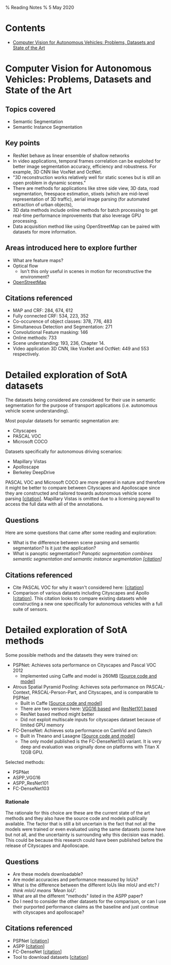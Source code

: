 % Reading Notes
% 5 May 2020

# Contents

- [Computer Vision for Autonomous Vehicles: Problems, Datasets and State of the Art](#state-of-the-art)

# Computer Vision for Autonomous Vehicles: Problems, Datasets and State of the Art <a name="state-of-the-art"></a>

## Topics covered

- Semantic Segmentation
- Semantic Instance Segmentation

## Key points

- ResNet behave as linear ensemble of shallow networks
- In video applications, temporal frames correlation can be exploited for better image segmentation accuracy, efficiency and robustness. For example, 3D CNN like VoxNet and OctNet.
- "3D reconstruction works relatively well for static scenes but is still an open problem in dynamic scenes."
- There are methods for applications like stree side view, 3D data, road segmentation, freespace estimation, stixels (which are mid-level representation of 3D traffic), aerial image parsing (for automated extraction of urban objects),
- 3D data methods include online methods for batch processing to get real-time performance improvements that also leverage GPU processing.
- Data acquisition method like using OpenStreetMap can be paired with datasets for more information.

## Areas introduced here to explore further

- What are feature maps?
- Optical flow
  - Isn't this only useful in scenes in motion for reconstructive the environment?
- [OpenStreetMap](https://www.openstreetmap.org/#map=5/54.910/-3.432)

## Citations referenced

- MAP and CRF: 284, 674, 612
- Fully connected CRF: 534, 223, 352
- Co-occurence of object classes: 378, 776, 483
- Simultaneous Detection and Segmentation: 271
- Convolutional Feature masking: 146
- Online methods: 733
- Scene understanding: 193, 236, Chapter 14.
- Video application 3D CNN, like VoxNet and OctNet: 449 and 553 respectively.

# Detailed exploration of SotA datasets

The datasets being considered are considered for their use in semantic segmentation for the purpose of transport applications (i.e. autonomous vehicle scene understanding).

Most popular datasets for semantic segmentation are:

- Cityscapes
- PASCAL VOC
- Microsoft COCO

Datasets specifically for autonomous driving scenarios:

- Mapillary Vistas
- Apolloscape
- Berkeley DeepDrive

PASCAL VOC and Microsoft COCO are more general in nature and therefore it might be better to compare between Cityscapes and Apolloscape since they are constructed and tailored towards autonomous vehicle scene parsing [[citation](http://apolloscape.auto/scene.html)]. Mapillary Vistas is omitted due to a licensing paywall to access the full data with all of the annotations.

## Questions

Here are some questions that came after some reading and exploration:

- What is the difference between scene parsing and semantic segmentation? Is it just the application?
- What is panoptic segmentation? _Panoptic segmentation combines semantic segmentation and semantic instance segmentation [[citation](https://arxiv.org/pdf/1801.00868.pdf)]_

## Citations referenced

- Cite PASCAL VOC for why it wasn't considered here: [[citation](https://pjreddie.com/media/files/VOC2012_doc.pdf)]
- Comparison of various datasets including Cityscapes and Apollo [[citation](https://openaccess.thecvf.com/content_CVPR_2020/papers/Caesar_nuScenes_A_Multimodal_Dataset_for_Autonomous_Driving_CVPR_2020_paper.pdf)]. This citation looks to compare existing datasets while constructing a new one specifically for autonomous vehicles with a full suite of sensors.

# Detailed exploration of SotA methods

Some possible methods and the datasets they were trained on:

- PSPNet: Achieves sota performance on Cityscapes and Pascal VOC 2012
  - Implemented using Caffe and model is 260MB [[Source code and model](https://github.com/hszhao/PSPNet)]
- Atrous Spatial Pyramid Pooling: Achieves sota performance on PASCAL-Context, PASCAL-Person-Part, and Cityscapes, and is comparable to PSPNet
  - Built in Caffe [[Source code and model](http://liangchiehchen.com/projects/DeepLab.html)]
  - There are two versions here: [VGG16 based](http://liangchiehchen.com/projects/DeepLabv2_vgg.html) and [ResNet101 based](http://liangchiehchen.com/projects/DeepLabv2_resnet.html)
  - ResNet based method might better
  - Did not exploit multiscale inputs for cityscapes dataset because of limited GPU memory
- FC-DenseNet: Achieves sota performance on CamVid and Gatech
  - Built in Theano and Lasagne [[Source code and model](https://github.com/SimJeg/FC-DenseNet)]
  - The only model published is the FC-DenseNet103 variant. It is very deep and evaluation was originally done on platforms with Titan X 12GB GPU.

Selected methods:

- PSPNet
- ASPP_VGG16
- ASPP_ResNet101
- FC-DenseNet103

### Rationale

The rationale for this choice are these are the current state of the art methods and they also have the source code and models publically available. The factor that is still a bit uncertain is the fact that not all the models were trained or even evaluated using the same datasets (some have but not all, and the uncertainty is surrounding why this decision was made). This could be because this research could have been published before the release of Cityscapes and Apolloscape.

## Questions

- Are these models downloadable?
- Are model accuracies and performance measured by IoUs?
- What is the difference between the different IoUs like mIoU and etc? _I think mIoU means 'Mean IoU'._
- What are all the different "methods" listed in the ASPP paper?
- Do I need to consider the other datasets for the comparison, or can I use their purported performance claims as the baseline and just continue with cityscapes and apolloscape?

## Citations referenced

- PSPNet [[citation](https://openaccess.thecvf.com/content_cvpr_2017/papers/Zhao_Pyramid_Scene_Parsing_CVPR_2017_paper.pdf)]
- ASPP [[citation](https://arxiv.org/pdf/1606.00915.pdf)]
- FC-DenseNet [[citation](https://arxiv.org/pdf/1611.09326.pdf)]
- Tool to download datasets [[citation](https://github.com/fvisin/dataset_loaders)]
